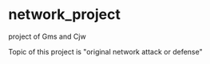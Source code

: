 # network_project
project of Gms and Cjw

Topic of this project is "original network attack or defense"
